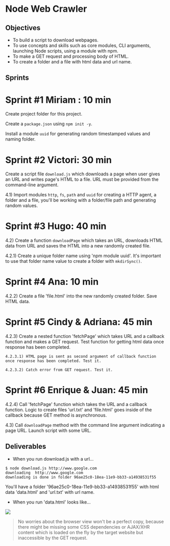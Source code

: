 # Node Web Crawler

## Objectives

- To build a script to download webpages.
- To use concepts and skills such as core modules, CLI arguments, launching Node scripts,
using a module with npm.
- To make a GET request and processing body of HTML.
- To create a folder and a file with html data and url name.

## Sprints

# Sprint #1 Miriam : 10 min
Create project folder for this project. 

Create a `package.json` using `npm init -y`.

Install a module `uuid` for generating random timestamped values and naming folder.

# Sprint #2 Victori: 30 min
Create a script file `download.js` which downloads a page when user gives an URL and writes page's HTML to a file. URL must be provided from the command-line argument.

4.1) Import modules `http`, `fs`, `path` and `uuid` for creating a HTTP agent, a folder and a file, you'll be working with a folder/file path and generating random values.
    
# Sprint #3 Hugo: 40 min
 4.2) Create a function `downloadPage` which takes an URL, downloads HTML data from URL and saves the HTML into a new randomly created file.
    
4.2.1) Create a unique folder name using 'npm module uuid'. It's important to use that folder name value to create a folder with `mkdirSync()`.

# Sprint #4 Ana: 10 min
4.2.2) Create a file 'file.html' into the new randomly created folder. Save HTML data. 
    
# Sprint #5 Cindy & Adriana: 45 min
4.2.3) Create a nested function 'fetchPage' which takes URL and a callback function and makes a GET request. Test function for getting html data once response has been completed.
    
    4.2.3.1) HTML page is sent as second argument of callback function once response has been completed. Test it.
            
    4.2.3.2) Catch error from GET request. Test it.

# Sprint #6 Enrique & Juan: 45 min
4.2.4) Call 'fetchPage' function which takes the URL and a callback function. Logic to create files 'url.txt' and 'file.html' goes inside of the callback because GET method is asynchronous.


4.3) Call `downloadPage` method with the command line argument indicating a page URL. Launch script with some URL.

## Deliverables

- When you run download.js with a url…

```
$ node download.js http://www.google.com
downloading  http://www.google.com
downloading is done in folder 96ae25c0-18ea-11e9-bb33-a14938531f55
```

You'll have a folder '96ae25c0-18ea-11e9-bb33-a14938531f55' with html data 'data.html' and 'url.txt' with url name. 

- When you run 'data.html' looks like…

![](images/node-web-crawler-01.png)


>  No worries about the browser view won't be a perfect copy, because there might be missing some CSS dependencies or AJAX/XHR content which is loaded on the fly by the target website but inaccessible by the GET request.
